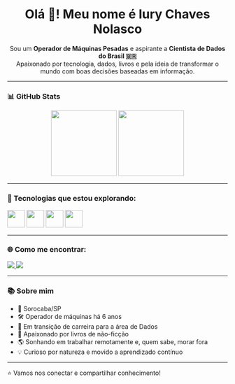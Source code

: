 <h1 align="center">Olá 👋! Meu nome é Iury Chaves Nolasco</h1>

<p align="center">
  Sou um <strong>Operador de Máquinas Pesadas</strong> e aspirante a <strong>Cientista de Dados do Brasil 🇧🇷</strong><br>
  Apaixonado por tecnologia, dados, livros e pela ideia de transformar o mundo com boas decisões baseadas em informação.
</p>

---

### 📊 GitHub Stats

<div align="center">
  <img height="150em" src="https://github-readme-stats.vercel.app/api?username=iuryCN&show_icons=true&theme=tokyonight&count_private=true"/>
  <img height="150em" src="https://github-readme-stats.vercel.app/api/top-langs/?username=iuryCN&layout=compact&langs_count=6&theme=tokyonight"/>
</div>

---

### 🚀 Tecnologias que estou explorando:
<p align="left">
  <img src="https://cdn.jsdelivr.net/gh/devicons/devicon/icons/html5/html5-original.svg" width="40" height="40"/>
  <img src="https://cdn.jsdelivr.net/gh/devicons/devicon/icons/css3/css3-original.svg" width="40" height="40"/>
  <img src="https://cdn.jsdelivr.net/gh/devicons/devicon/icons/javascript/javascript-original.svg" width="40" height="40"/>
  <img src="https://cdn.jsdelivr.net/gh/devicons/devicon/icons/python/python-original.svg" width="40" height="40"/>
</p>

---

### 🌐 Como me encontrar:

<p>
  <a href="https://www.linkedin.com/in/iurychavesnolasco/" target="_blank">
    <img src="https://img.shields.io/badge/LinkedIn-0077B5?style=for-the-badge&logo=linkedin&logoColor=white"/>
  </a>
  <a href="mailto:iury.nolasco@gmail.com">
    <img src="https://img.shields.io/badge/Gmail-D14836?style=for-the-badge&logo=gmail&logoColor=white"/>
  </a>
</p>

---

### 📚 Sobre mim

- 📍 Sorocaba/SP  
- 🛠️ Operador de máquinas há 6 anos  
- 🎯 Em transição de carreira para a área de Dados  
- 📖 Apaixonado por livros de não-ficção  
- 🌎 Sonhando em trabalhar remotamente e, quem sabe, morar fora  
- 💡 Curioso por natureza e movido a aprendizado contínuo  

---

⭐ Vamos nos conectar e compartilhar conhecimento!
